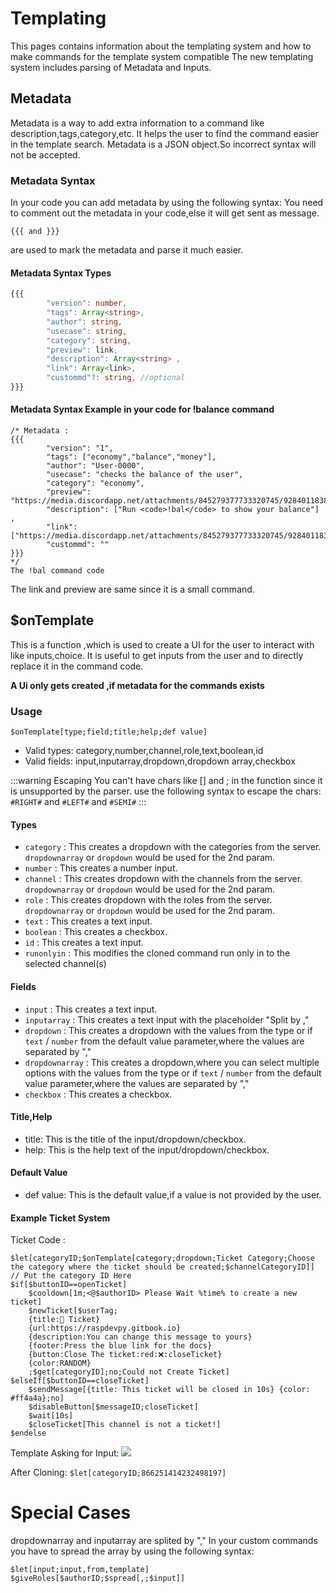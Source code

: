 # Templating
This pages contains information about the templating system and how to make commands for the template system compatible
The new templating system includes parsing of Metadata and Inputs.

## Metadata
Metadata is a way to add extra information to a command like description,tags,category,etc.
It helps the user to find the command easier in the template search.
Metadata is a JSON object.So incorrect syntax will not be accepted.

### Metadata Syntax
In your code you can add metadata by using the following syntax:
You need to comment out the metadata in your code,else it will get sent as message.
```
{{{ and }}}
``` 
are used to mark the metadata and parse it much easier.

#### Metadata Syntax Types
```ts
{{{
        "version": number,
        "tags": Array<string>,
        "author": string,
        "usecase": string,
        "category": string,
        "preview": link,
        "description": Array<string> ,
        "link": Array<link>,
        "custommd"?: string, //optional
}}}
```

#### Metadata Syntax Example in your code for !balance command
```
/* Metadata : 
{{{
        "version": "1",
        "tags": ["economy","balance","money"],
        "author": "User-0000",
        "usecase": "checks the balance of the user",
        "category": "economy",
        "preview": "https://media.discordapp.net/attachments/845279377733320745/928401183809364008/unknown.png",
        "description": ["Run <code>!bal</code> to show your balance"] ,
        "link": ["https://media.discordapp.net/attachments/845279377733320745/928401183809364008/unknown.png"],
        "custommd": ""
}}}
*/
The !bal command code
```
The link and preview are same since it is a small command.

## $onTemplate
This is a function ,which is used to create  a UI for the user to interact with like inputs,choice.
It is useful to get inputs from the user and to directly replace it in the command code.

**A Ui only gets created ,if metadata for the commands exists**

### Usage

```
$onTemplate[type;field;title;help;def value]
```

* Valid types: category,number,channel,role,text,boolean,id
* Valid fields: input,inputarray,dropdown,dropdown array,checkbox

:::warning Escaping 
You can't have chars like  [] and ; in the function since it is unsupported by the parser.
use the following syntax to escape the chars:
`#RIGHT#` and `#LEFT#` and `#SEMI#`
:::

#### Types
* `category` : This creates a dropdown with the categories from the server.  `dropdownarray` or `dropdown` would be used for the 2nd param.
* `number` : This creates a number input. 
* `channel` : This creates dropdown with the channels from the server.  `dropdownarray` or `dropdown` would be used for the 2nd param.
* `role` : This creates dropdown with the roles from the server.  `dropdownarray` or `dropdown` would be used for the 2nd param.
* `text` : This creates a text input.
* `boolean` : This creates a checkbox.
* `id` : This creates a text input.
* `runonlyin` : This modifies the cloned command run only in to the selected channel(s)

#### Fields
* `input` : This creates a text input.
* `inputarray` : This creates a text input with the placeholder "Split by ,"
* `dropdown` : This creates a dropdown with the values from the type or if `text` / `number` from the default value parameter,where the values are separated by "," 
* `dropdownarray` : This creates a dropdown,where you can select multiple options with the values from the type or if `text` / `number` from the default value parameter,where the values are separated by ","
* `checkbox` : This creates a checkbox.

#### Title,Help
* title: This is the title of the input/dropdown/checkbox.
* help: This is the help text of the input/dropdown/checkbox.

#### Default Value
* def value: This is the default value,if a value is not provided by the user.

#### Example Ticket System

Ticket Code :
```
$let[categoryID;$onTemplate[category;dropdown;Ticket Category;Choose the category where the ticket should be created;$channelCategoryID]] // Put the category ID Here 
$if[$buttonID==openTicket]
    $cooldown[1m;<@$authorID> Please Wait %time% to create a new ticket]
    $newTicket[$userTag;
    {title:🎫 Ticket}
    {url:https://raspdevpy.gitbook.io}
    {description:You can change this message to yours}
    {footer:Press the blue link for the docs}
    {button:Close The ticket:red:❌:closeTicket}
    {color:RANDOM}
    ;$get[categoryID];no;Could not Create Ticket]
$elseIf[$buttonID==closeTicket]
    $sendMessage[{title: This ticket will be closed in 10s} {color: #ff4a4a};no]
    $disableButton[$messageID;closeTicket]
    $wait[10s]
    $closeTicket[This channel is not a ticket!]
$endelse
```
Template Asking for Input:
![](https://i.ibb.co/LQnfhh3/image.png)


After Cloning: `$let[categoryID;866251414232498197]`

# Special Cases 
dropdownarray and inputarray are splited by ","
In your custom commands you have to spread the array by using the following syntax:
```
$let[input;input,from,template]
$giveRoles[$authorID;$spread[,;$input]]
```
